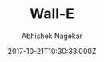 ---
layout: JamstackTheme
title: Wall-E
github: https://github.com/abhn/Wall-E
demo: https://wall-e-jekyll.github.io/
author: Abhishek Nagekar
ssg: Jekyll
date: 2017-10-21T10:30:33.000Z
description: >-
  A modern jekyll theme with grid frontpage, beautiful typography, mobile
  responsive, made with Semantic UI
stale: true
---